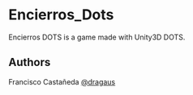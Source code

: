 # Encierros_Dots

Encierros DOTS is a game made with Unity3D DOTS.

## Authors

Francisco Castañeda [@dragaus](https://github.com/dragaus)